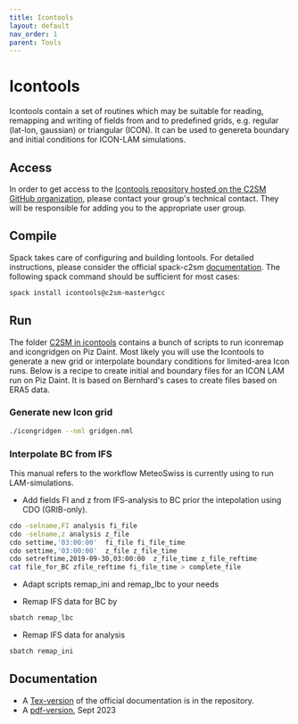 ```yaml
---
title: Icontools
layout: default
nav_order: 1
parent: Tools
---
```


# Icontools
Icontools contain a set of routines which may be suitable for reading, remapping and writing of fields from and to predefined grids,
e.g. regular (lat-lon, gaussian) or triangular (ICON). It can be used to genereta boundary and initial conditions for ICON-LAM simulations.

## Access
In order to get access to the [Icontools repository hosted on the C2SM GitHub organization](https://github.com/C2SM/icontools),
please contact your group's technical contact. They will be responsible for adding you to the appropriate user group.

## Compile
Spack takes care of configuring and building Iontools. For detailed instructions,
please consider the official spack-c2sm [documentation](https://c2sm.github.io/spack-c2sm/latest).
The following spack command should be sufficient for most cases:

```bash
spack install icontools@c2sm-master%gcc
```

## Run
The folder [C2SM in icontools](https://github.com/C2SM/icontools/tree/master/C2SM) contains a bunch of scripts to run iconremap and icongridgen on Piz Daint.
Most likely you will use the Icontools to generate a new grid or interpolate boundary conditions for limited-area Icon runs. 
Below is a recipe to create initial and boundary files for an ICON LAM run on Piz Daint. It is based on Bernhard's cases to create files based on ERA5 data.

### Generate new Icon grid

 ```bash
./icongridgen --nml gridgen.nml
``` 

### Interpolate BC from IFS
This manual refers to the workflow MeteoSwiss is currently using to run LAM-simulations.

* Add fields FI and z from IFS-analysis to BC prior the intepolation using CDO (GRIB-only).

```bash
cdo -selname,FI analysis fi_file
cdo -selname,z analysis z_file
cdo settime,'03:00:00'  fi_file fi_file_time
cdo settime,'03:00:00'  z_file z_file_time
cdo setreftime,2019-09-30,03:00:00  z_file_time z_file_reftime
cat file_for_BC zfile_reftime fi_file_time > complete_file
```

* Adapt scripts remap_ini and remap_lbc to your needs

* Remap IFS data for BC by

 ```bash
sbatch remap_lbc
``` 

* Remap IFS data for analysis

 ```bash
sbatch remap_ini
```

## Documentation
* A [Tex-version](https://github.com/C2SM/icontools/blob/master/doc/icontools_doc.tex) of the official documentation is in the repository.
* A [pdf-version](https://polybox.ethz.ch/index.php/s/jdYaNrWFF8LjcrF), Sept 2023
